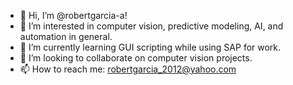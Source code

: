- 👋 Hi, I’m @robertgarcia-a!
- 👀 I’m interested in computer vision, predictive modeling, AI, and automation in general.
- 🌱 I’m currently learning GUI scripting while using SAP for work.
- 💞️ I’m looking to collaborate on computer vision projects.
- 📫 How to reach me: robertgarcia_2012@yahoo.com

<!---
robertgarcia-a/robertgarcia-a is a ✨ special ✨ repository because its `README.md` (this file) appears on your GitHub profile.
You can click the Preview link to take a look at your changes.
--->
